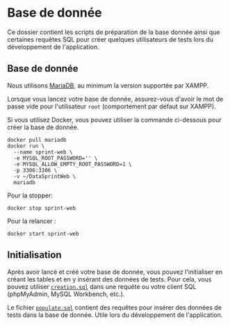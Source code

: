 # Base de donnée

Ce dossier contient les scripts de préparation de la base donnée ainsi que
certaines requêtes SQL pour créer quelques utilisateurs de tests lors du
développement de l'application.

## Base de donnée

Nous utilisons [MariaDB](https://mariadb.com), au minimum la version supportée
par XAMPP.

Lorsque vous lancez votre base de donnée, assurez-vous d'avoir le mot de passe
vide pour l'utilisateur `root` (comportement par défaut sur XAMPP).

Si vous utilisez Docker, vous pouvez utiliser la commande ci-dessous pour
créer la base de donnée.

```shell
docker pull mariadb
docker run \
  --name sprint-web \
  -e MYSQL_ROOT_PASSWORD='' \
  -e MYSQL_ALLOW_EMPTY_ROOT_PASSWORD=1 \
  -p 3306:3306 \
  -v ~/DataSprintWeb \
  mariadb
```

Pour la stopper:

```shell
docker stop sprint-web
```

Pour la relancer :

```shell
docker start sprint-web
```

## Initialisation

Après avoir lancé et créé votre base de donnée, vous pouvez l'initialiser en
créant les tables et en y insérant des données de tests.
Pour cela, vous pouvez utiliser [`creation.sql`](creation.sql) dans une requête
ou votre client SQL (phpMyAdmin, MySQL Workbench, etc.).

Le fichier [`populate.sql`](populate.sql) contient des requêtes pour insérer
des données de tests dans la base de donnée. Utile lors du développement de
l'application.